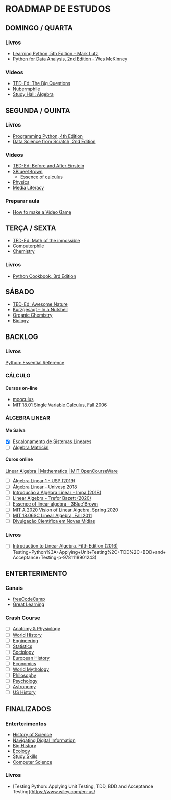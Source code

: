 # ROADMAP DE ESTUDOS

## DOMINGO / QUARTA


### Livros

- [Learning Python, 5th Edition - Mark Lutz](https://github.com/ferreiramr/livroLearningPython_markLutz)
- [Python for Data Analysis, 2nd Edition - Wes McKinney](https://github.com/ferreiramr/livroPythonForDataAnalysis_WesMcKinney)

### Videos

- [TED-Ed: The Big Questions](https://www.youtube.com/playlist?list=PLJicmE8fK0EiQLKEhNM8qJL8ExHwQZh_0)
- [Nubermphile](https://www.youtube.com/user/numberphile)
- [Study Hall: Algebra](https://www.youtube.com/playlist?list=PLNrrxHpJhC8l8q8cq9BXLS3guOcyLqxj6)

## SEGUNDA / QUINTA  

### Livros

- [Programming Python, 4th Edition](https://github.com/ferreiramr/livroProgrammingPython_MarkLutz)
- [Data Science from Scratch, 2nd Edition](../livroDataScienceFromScratch_JoelGrus/README.md)

### Videos

- [TED-Ed: Before and After Einstein](https://www.youtube.com/playlist?list=PLJicmE8fK0EgnWzPUgQ4D1_oLuye0wc2Z)
- [3Bluee1Brown](https://www.youtube.com/channel/UCYO_jab_esuFRV4b17AJtAw)
  - [Essence of calculus](https://www.youtube.com/playlist?list=PLZHQObOWTQDMsr9K-rj53DwVRMYO3t5Yr)
- [Physics](https://www.youtube.com/playlist?list=PL8dPuuaLjXtN0ge7yDk_UA0ldZJdhwkoV)
- [Media Literacy](https://www.youtube.com/playlist?list=PL8dPuuaLjXtM6jSpzb5gMNsx9kdmqBfmY)

### Preparar aula

- [How to make a Video Game](https://www.youtube.com/playlist?list=PLPV2KyIb3jR53Jce9hP7G5xC4O9AgnOuL)

## TERÇA / SEXTA

- [TED-Ed: Math of the impossible](https://www.youtube.com/playlist?list=PLJicmE8fK0Egf3KmvFBPCUyXe7LCRPym-)
- [Computerphile](https://www.youtube.com/user/Computerphile)
- [Chemistry](https://www.youtube.com/playlist?list=PL8dPuuaLjXtPHzzYuWy6fYEaX9mQQ8oGr)

### Livros

- [Python Cookbook, 3rd Edition](https://github.com/ferreiramr/livroPythonCookbook_DavidBeazley-BrianJones)

## SÁBADO

- [TED-Ed: Awesome Nature](https://www.youtube.com/playlist?list=PLD018AC9B25A23E16)
- [Kurzgesagt – In a Nutshell](https://www.youtube.com/user/Kurzgesagt)
- [Organic Chemistry](https://www.youtube.com/playlist?list=PL8dPuuaLjXtONguuhLdVmq0HTKS0jksS4)
- [Biology](https://www.youtube.com/playlist?list=PL3EED4C1D684D3ADF)

## BACKLOG

### Livros
  [Python: Essential Reference](https://www.oreilly.com/library/view/python-essential-reference/9780768687040/)

### CÁLCULO

#### Cursos on-line

- [mooculus](https://mooculus.osu.edu/)
- [MIT 18.01 Single Variable Calculus, Fall 2006](https://www.youtube.com/playlist?list=PL590CCC2BC5AF3BC1)

### ÁLGEBRA LINEAR

#### Me Salva

- [X] [Escalonamento de Sistemas Lineares](pass)
- [ ] [Álgebra Matricial](https://www.mesalva.com/engenharia/cursos/algebra-linear-vetorial/algebra-matricial/)

#### Curos online

[Linear Algebra | Mathematics | MIT OpenCourseWare](https://ocw.mit.edu/courses/mathematics/18-06sc-linear-algebra-fall-2011/index.htm)

- [ ] [Álgebra Linear 1 - USP (2019)](https://www.youtube.com/playlist?list=PLIEzh1OveCVczEZAjhVIVd7Qs-X8ILgnI)
- [ ] [Álgebra Linear - Univesp 2018](https://www.youtube.com/playlist?list=PLxI8Can9yAHdUtWDKtTA9AmuICNyX9EIr)
- [ ] [Introdução à Álgebra Linear - Impa (2018)](https://www.youtube.com/playlist?list=PLo4jXE-LdDTSE0DFoq4es_iMvjlCeG8pP)
- [ ] [Linear Algebra - Trefor Bazett (2020)](https://www.youtube.com/playlist?list=PLHXZ9OQGMqxfUl0tcqPNTJsb7R6BqSLo6)
- [ ] [Essence of linear algebra - 3Blue1Brown](https://www.youtube.com/playlist?list=PLZHQObOWTQDPD3MizzM2xVFitgF8hE_ab)
- [ ] [MIT A 2020 Vision of Linear Algebra, Spring 2020](https://www.youtube.com/playlist?list=PLUl4u3cNGP61iQEFiWLE21EJCxwmWvvek)
- [ ] [MIT 18.06SC Linear Algebra, Fall 2011](https://www.youtube.com/playlist?list=PL221E2BBF13BECF6C)
- [ ] [Divulgação Científica em Novas Mídias](https://www.youtube.com/playlist?list=PLl622ADkTdTNUnKnWwtdRSLtADXc4LKhw)

### Livros

- [ ] [Introduction to Linear Algebra, Fifth Edition (2016)](http://math.mit.edu/~gs/linearalgebra/)
Testing+Python%3A+Applying+Unit+Testing%2C+TDD%2C+BDD+and+Acceptance+Testing-p-9781118901243)

## ENTERTERIMENTO

### Canais

- [freeCodeCamp](https://www.youtube.com/channel/UC8butISFwT-Wl7EV0hUK0BQ)
- [Great Learning](https://www.youtube.com/channel/UCObs0kLIrDjX2LLSybqNaEA)

### Crash Course

- [ ] [Anatomy & Physiology](https://www.youtube.com/playlist?list=PL8dPuuaLjXtOAKed_MxxWBNaPno5h3Zs8)
- [ ] [World History](https://www.youtube.com/playlist?list=PLBDA2E52FB1EF80C9)
- [ ] [Engineering](https://www.youtube.com/playlist?list=PL8dPuuaLjXtO4A_tL6DLZRotxEb114cMR)
- [ ] [Statistics](https://www.youtube.com/playlist?list=PL8dPuuaLjXtNM_Y-bUAhblSAdWRnmBUcr)
- [ ] [Sociology](https://www.youtube.com/playlist?list=PL8dPuuaLjXtMJ-AfB_7J1538YKWkZAnGA)
- [ ] [European History](https://www.youtube.com/playlist?list=PL8dPuuaLjXtMsMTfmRomkVQG8AqrAmJFX)
- [ ] [Economics](https://www.youtube.com/playlist?list=PL8dPuuaLjXtPNZwz5_o_5uirJ8gQXnhEO)
- [ ] [World Mythology](https://www.youtube.com/playlist?list=PL8dPuuaLjXtNCG9Vq7vdvJytS-F-xGi7_)
- [ ] [Philosophy](https://www.youtube.com/playlist?list=PL8dPuuaLjXtNgK6MZucdYldNkMybYIHKR)
- [ ] [Psychology](https://www.youtube.com/playlist?list=PL8dPuuaLjXtOPRKzVLY0jJY-uHOH9KVU6)
- [ ] [Astronomy](https://www.youtube.com/playlist?list=PL8dPuuaLjXtPAJr1ysd5yGIyiSFuh0mIL)
- [ ] [US History](https://www.youtube.com/playlist?list=PL8dPuuaLjXtMwmepBjTSG593eG7ObzO7s)

## FINALIZADOS

### Enterterimentos

- [History of Science](https://www.youtube.com/playlist?list=PL8dPuuaLjXtNppY8ZHMPDH5TKK2UpU8Ng)
- [Navigating Digital Information](https://www.youtube.com/playlist?list=PL8dPuuaLjXtN07XYqqWSKpPrtNDiCHTzU)
- [Big History](https://www.youtube.com/playlist?list=PL8dPuuaLjXtMczXZUmjb3mZSU1Roxnrey)
- [Ecology](https://www.youtube.com/playlist?list=PL8dPuuaLjXtNdTKZkV_GiIYXpV9w4WxbX)
- [Study Skills](https://www.youtube.com/playlist?list=PL8dPuuaLjXtNcAJRf3bE1IJU6nMfHj86W)
- [Computer Science](https://www.youtube.com/playlist?list=PL8dPuuaLjXtNlUrzyH5r6jN9ulIgZBpdo)

### Livros

- [Testing Python: Applying Unit Testing, TDD, BDD and Acceptance Testing](https://www.wiley.com/en-us/
